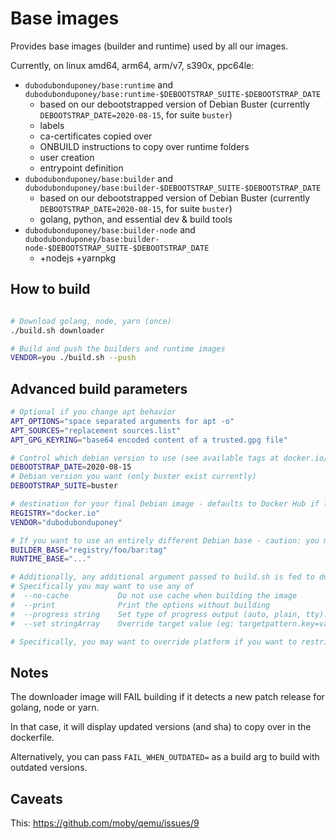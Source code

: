 # Base images

Provides base images (builder and runtime) used by all our images.

Currently, on linux amd64, arm64, arm/v7, s390x, ppc64le:

 * `dubodubonduponey/base:runtime` and `dubodubonduponey/base:runtime-$DEBOOTSTRAP_SUITE-$DEBOOTSTRAP_DATE`
    * based on our debootstrapped version of Debian Buster (currently `DEBOOTSTRAP_DATE=2020-08-15`, for suite `buster`)
    * labels
    * ca-certificates copied over
    * ONBUILD instructions to copy over runtime folders
    * user creation
    * entrypoint definition
 * `dubodubonduponey/base:builder` and `dubodubonduponey/base:builder-$DEBOOTSTRAP_SUITE-$DEBOOTSTRAP_DATE`
    * based on our debootstrapped version of Debian Buster (currently `DEBOOTSTRAP_DATE=2020-08-15`, for suite `buster`)
    * golang, python, and essential dev & build tools
 * `dubodubonduponey/base:builder-node` and `dubodubonduponey/base:builder-node-$DEBOOTSTRAP_SUITE-$DEBOOTSTRAP_DATE`
    * +nodejs +yarnpkg

## How to build

```bash

# Download golang, node, yarn (once)
./build.sh downloader

# Build and push the builders and runtime images
VENDOR=you ./build.sh --push
```

## Advanced build parameters

```bash
# Optional if you change apt behavior
APT_OPTIONS="space separated arguments for apt -o"
APT_SOURCES="replacement sources.list"
APT_GPG_KEYRING="base64 encoded content of a trusted.gpg file"

# Control which debian version to use (see available tags at docker.io/dubodubonduponey/debian)
DEBOOTSTRAP_DATE=2020-08-15
# Debian version you want (only buster exist currently)
DEBOOTSTRAP_SUITE=buster

# destination for your final Debian image - defaults to Docker Hub if left unspecified
REGISTRY="docker.io"
VENDOR="dubodubonduponey"

# If you want to use an entirely different Debian base - caution: you may have to adjust packages versions inside the dockerfile as well as this might break!
BUILDER_BASE="registry/foo/bar:tag"
RUNTIME_BASE="..."

# Additionally, any additional argument passed to build.sh is fed to docker buildx bake.
# Specifically you may want to use any of
#  --no-cache           Do not use cache when building the image
#  --print              Print the options without building
#  --progress string    Set type of progress output (auto, plain, tty). Use plain to show container output (default "auto")
#  --set stringArray    Override target value (eg: targetpattern.key=value)

# Specifically, you may want to override platform if you want to restrict building to a subset of supported platforms.
```

## Notes

The downloader image will FAIL building if it detects a new patch release for golang, node or yarn.

In that case, it will display updated versions (and sha) to copy over in the dockerfile.

Alternatively, you can pass `FAIL_WHEN_OUTDATED=` as a build arg to build with outdated versions.

## Caveats

This: https://github.com/moby/qemu/issues/9
